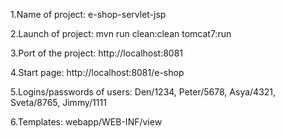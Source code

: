 1.Name of project: e-shop-servlet-jsp

2.Launch of project: mvn run clean:clean tomcat7:run

3.Port of the project: http://localhost:8081

4.Start page: http://localhost:8081/e-shop

5.Logins/passwords of users:
Den/1234,
Peter/5678,
Asya/4321,
Sveta/8765,
Jimmy/1111

6.Templates: webapp/WEB-INF/view



